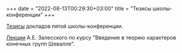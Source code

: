 +++
date = "2022-08-13T00:29:30+03:00"
title = "Тезисы школы-конференции"
+++
<p><a href="Thesis_full_2015.pdf">Тезисы</a>
  докладов пятой школы-конференции.</p>
<p><a href="Zalesskii.pdf">Лекции</a> А.Е. Залесского по курсу &quot;Введение в теорию характеров конечных групп Шевалле&quot;.<br />
  <br />
</p>
